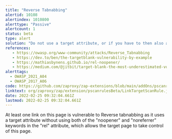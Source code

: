 ```yaml
---
title: "Reverse Tabnabbing"
alertid: 10108
alertindex: 1010800
alerttype: "Passive"
alertcount: 1
status: beta
type: alert
solution: "Do not use a target attribute, or if you have to then also add the attribute: rel='noopener noreferrer'."
references:
   - https://owasp.org/www-community/attacks/Reverse_Tabnabbing
   - https://dev.to/ben/the-targetblank-vulnerability-by-example
   - https://mathiasbynens.github.io/rel-noopener/
   - https://medium.com/@jitbit/target-blank-the-most-underestimated-vulnerability-ever-96e328301f4c
alerttags: 
  - OWASP_2021_A04
  - OWASP_2017_A06
code: https://github.com/zaproxy/zap-extensions/blob/main/addOns/pscanrulesBeta/src/main/java/org/zaproxy/zap/extension/pscanrulesBeta/LinkTargetScanRule.java
linktext: org/zaproxy/zap/extension/pscanrulesBeta/LinkTargetScanRule.java
date: 2022-02-25 09:32:04.661Z
lastmod: 2022-02-25 09:32:04.661Z
---
```

At least one link on this page is vulnerable to Reverse tabnabbing as it uses a target attribute without using both of the "noopener" and "noreferrer" keywords in the "rel" attribute, which allows the target page to take control of this page.
